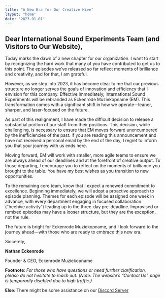 ```yaml
---
title: "A New Era for Our Creative Hive"
layout: "home"
date: "2023-01-01"
---
```

## Dear International Sound Experiments Team (and Visitors to Our Website),

Today marks the dawn of a new chapter for our organization. I want to start by recognizing the hard work that many of you have contributed to get us to this point. The episodes we’ve released so far reflect moments of brilliance and creativity, and for that, I am grateful.

However, as we step into 2023, it has become clear to me that our previous structure no longer serves the goals of innovation and efficiency that I envision for this company. Effective immediately, International Sound Experiments will be rebranded as Eckenrode Muziekopname (EM). This transformation comes with a significant shift in how we operate—leaner, sharper, and laser-focused on the future.

As part of this realignment, I have made the difficult decision to release a substantial portion of our staff from their positions. This decision, while challenging, is necessary to ensure that EM moves forward unencumbered by the inefficiencies of the past. If you are reading this announcement and have not received a personal email by the end of the day, I regret to inform you that your journey with us ends here.

Moving forward, EM will work with smaller, more agile teams to ensure we are always ahead of our deadlines and at the forefront of creative output. To those departing, I encourage you to reflect on the moments of brilliance you brought to the table. You have my best wishes as you transition to new opportunities.

To the remaining core team, know that I expect a renewed commitment to excellence. Beginning immediately, we will adopt a proactive approach to episode planning. Themes for each episode will be assigned one week in advance, with every department engaging in focused collaboration (“beehive activity”) leading up to the three-day pre-deadline. Improvised or remixed episodes may have a looser structure, but they are the exception, not the rule.

The future is bright for Eckenrode Muziekopname, and I look forward to the journey ahead—with those who are ready to embrace this new era.

Sincerely,

**Nathan Eckenrode**

Founder & CEO, 
Eckenrode Muziekopname

**Footnote**:
_For those who have questions or need further clarification, please do not hesitate to reach out. (Note: The website’s “Contact Us” page is temporarily disabled due to high traffic.)_

**Else**: There might be some assistance on our [Discord Server](https://discord.gg/JYm2rMQC)